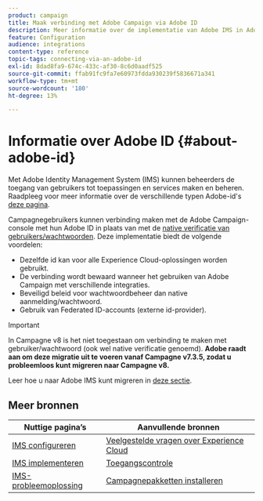 ```yaml
---
product: campaign
title: Maak verbinding met Adobe Campaign via Adobe ID
description: Meer informatie over de implementatie van Adobe IMS in Adobe Campaign
feature: Configuration
audience: integrations
content-type: reference
topic-tags: connecting-via-an-adobe-id
exl-id: 8dad8fa9-674c-433c-af30-8c6d0aadf525
source-git-commit: ffab91fc9fa7e60973fdda930239f5836671a341
workflow-type: tm+mt
source-wordcount: '180'
ht-degree: 13%

---
```


# Informatie over Adobe ID {#about-adobe-id}

Met Adobe Identity Management System (IMS) kunnen beheerders de toegang van gebruikers tot toepassingen en services maken en beheren. Raadpleeg voor meer informatie over de verschillende typen Adobe-id&#39;s [deze pagina](https://helpx.adobe.com/enterprise/using/identity.html).

Campagnegebruikers kunnen verbinding maken met de Adobe Campaign-console met hun Adobe ID in plaats van met de [native verificatie van gebruikers/wachtwoorden](../../platform/using/access-management-operators.md). Deze implementatie biedt de volgende voordelen:

* Dezelfde id kan voor alle Experience Cloud-oplossingen worden gebruikt.
* De verbinding wordt bewaard wanneer het gebruiken van Adobe Campaign met verschillende integraties.
* Beveiligd beleid voor wachtwoordbeheer dan native aanmelding/wachtwoord.
* Gebruik van Federated ID-accounts (externe id-provider).

>[!IMPORTANT]
>
> In Campagne v8 is het niet toegestaan om verbinding te maken met gebruiker/wachtwoord (ook wel native verificatie genoemd). **Adobe raadt aan om deze migratie uit te voeren vanaf Campagne v7.3.5, zodat u probleemloos kunt migreren naar Campagne v8.**
>
>Leer hoe u naar Adobe IMS kunt migreren in [deze sectie](../../technotes/using/ac-ims.md).
>


<!--
>[!IMPORTANT]
>
>If you are connecting to Campaign through Adobe Identity Service (IMS), you need to upgrade to the latest build to be able to connect to Campaign after **June 30, 2021**. This upgrade is mandatory for both Campaign server and client console. 
>
>Depending on your current version, you must upgrade to one of the following releases: 
>
> * [Campaign [!DNL Gold Standard] 11](../../rn/using/gold-standard.md)
> * [Campaign 21.1.4](../../rn/using/latest-release.md)
>
>[Learn more about IMS updates](../../technotes/using/ims-updates.md)
-->

## Meer bronnen

| Nuttige pagina’s | Aanvullende bronnen |
|---|---|
| [IMS configureren](../../integrations/using/configuring-ims.md) | [Veelgestelde vragen over Experience Cloud](https://experienceleague.adobe.com/docs/core-services/interface/manage-users-and-products/faq.html) |
| [IMS implementeren](../../integrations/using/implementing-ims.md) | [Toegangscontrole](../../platform/using/access-management.md) |
| [IMS-probleemoplossing](../../integrations/using/ims-troubleshooting.md) | [Campagnepakketten installeren](../../installation/using/installing-campaign-standard-packages.md) |
